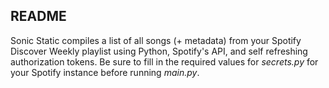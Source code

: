 ## README
Sonic Static compiles a list of all songs (+ metadata) from your Spotify Discover Weekly playlist using Python, Spotify's API, and self refreshing authorization tokens. Be sure to fill in the required values for *secrets.py* for your Spotify instance before running *main.py*.
